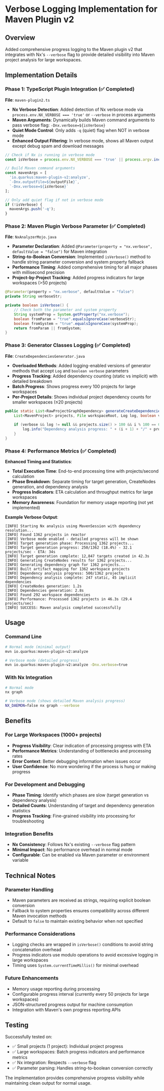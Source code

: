 # Verbose Logging Implementation for Maven Plugin v2

## Overview

Added comprehensive progress logging to the Maven plugin v2 that integrates with Nx's `--verbose` flag to provide detailed visibility into Maven project analysis for large workspaces.

## Implementation Details

### Phase 1: TypeScript Plugin Integration (✅ Completed)

**File**: `maven-plugin2.ts`

- **Nx Verbose Detection**: Added detection of Nx verbose mode via `process.env.NX_VERBOSE === 'true'` or `--verbose` in process arguments
- **Maven Arguments**: Dynamically builds Maven command arguments to pass verbose flag: `-Dnx.verbose=${isVerbose}`
- **Quiet Mode Control**: Only adds `-q` (quiet) flag when NOT in verbose mode
- **Enhanced Output Filtering**: In verbose mode, shows all Maven output except debug spam and download messages

```typescript
// Check if Nx is running in verbose mode
const isVerbose = process.env.NX_VERBOSE === 'true' || process.argv.includes('--verbose');

// Build Maven command arguments
const mavenArgs = [
  'io.quarkus:maven-plugin-v2:analyze',
  `-Dnx.outputFile=${outputFile}`,
  `-Dnx.verbose=${isVerbose}`
];

// Only add quiet flag if not in verbose mode
if (!isVerbose) {
  mavenArgs.push('-q');
}
```

### Phase 2: Maven Plugin Verbose Parameter (✅ Completed)

**File**: `NxAnalyzerMojo.java`

- **Parameter Declaration**: Added `@Parameter(property = "nx.verbose", defaultValue = "false")` for Maven integration
- **String-to-Boolean Conversion**: Implemented `isVerbose()` method to handle string parameter conversion and system property fallback
- **Performance Timing**: Added comprehensive timing for all major phases with millisecond precision
- **Project-by-Project Tracking**: Added progress indicators for large workspaces (>50 projects)

```java
@Parameter(property = "nx.verbose", defaultValue = "false")
private String verboseStr;

private boolean isVerbose() {
    // Check both the parameter and system property
    String systemProp = System.getProperty("nx.verbose");
    boolean fromParam = "true".equalsIgnoreCase(verboseStr);
    boolean fromSystem = "true".equalsIgnoreCase(systemProp);
    return fromParam || fromSystem;
}
```

### Phase 3: Generator Classes Logging (✅ Completed)

**File**: `CreateDependenciesGenerator.java`

- **Overloaded Methods**: Added logging-enabled versions of generator methods that accept `Log` and `boolean verbose` parameters
- **Progress Tracking**: Added dependency counting (static vs implicit) with detailed breakdown
- **Batch Progress**: Shows progress every 100 projects for large workspaces
- **Per-Project Details**: Shows individual project dependency counts for smaller workspaces (≤20 projects)

```java
public static List<RawProjectGraphDependency> generateCreateDependencies(
    List<MavenProject> projects, File workspaceRoot, Log log, boolean verbose) {
    
    if (verbose && log != null && projects.size() > 100 && i % 100 == 0) {
        log.info("Dependency analysis progress: " + (i + 1) + "/" + projects.size() + " projects");
    }
}
```

### Phase 4: Performance Metrics (✅ Completed)

**Enhanced Timing and Statistics**:

- **Total Execution Time**: End-to-end processing time with projects/second calculation
- **Phase Breakdown**: Separate timing for target generation, CreateNodes generation, and dependency analysis
- **Progress Indicators**: ETA calculation and throughput metrics for large workspaces
- **Memory Awareness**: Foundation for memory usage reporting (not yet implemented)

**Example Verbose Output**:
```
[INFO] Starting Nx analysis using MavenSession with dependency resolution...
[INFO] Found 1362 projects in reactor
[INFO] Verbose mode enabled - detailed progress will be shown
[INFO] Target generation phase: Processing 1362 projects...
[INFO] Target generation progress: 250/1362 (18.4%) - 32.1 projects/sec - ETA: 34s
[INFO] Target generation complete: 12,847 targets created in 42.3s
[INFO] Generating CreateNodes results for 1362 projects...
[INFO] Generating dependency graph for 1362 projects...
[INFO] Built artifact mapping for 1362 workspace projects
[INFO] Dependency analysis progress: 500/1362 projects
[INFO] Dependency analysis complete: 247 static, 45 implicit dependencies
[INFO] CreateNodes generation: 1.2s
[INFO] Dependencies generation: 2.8s
[INFO] Found 292 workspace dependencies
[INFO] Performance: Processed 1362 projects in 46.3s (29.4 projects/sec)
[INFO] SUCCESS: Maven analysis completed successfully
```

## Usage

### Command Line
```bash
# Normal mode (minimal output)
mvn io.quarkus:maven-plugin-v2:analyze

# Verbose mode (detailed progress)
mvn io.quarkus:maven-plugin-v2:analyze -Dnx.verbose=true
```

### With Nx Integration
```bash
# Normal mode
nx graph

# Verbose mode (shows detailed Maven analysis progress)
NX_DAEMON=false nx graph --verbose
```

## Benefits

### For Large Workspaces (1000+ projects)
- **Progress Visibility**: Clear indication of processing progress with ETA
- **Performance Metrics**: Understanding of bottlenecks and processing rates
- **Error Context**: Better debugging information when issues occur
- **User Confidence**: No more wondering if the process is hung or making progress

### For Development and Debugging
- **Phase Timing**: Identify which phases are slow (target generation vs dependency analysis)
- **Detailed Counts**: Understanding of target and dependency generation statistics
- **Progress Tracking**: Fine-grained visibility into processing for troubleshooting

### Integration Benefits
- **Nx Consistency**: Follows Nx's existing `--verbose` flag pattern
- **Minimal Impact**: No performance overhead in normal mode
- **Configurable**: Can be enabled via Maven parameter or environment variable

## Technical Notes

### Parameter Handling
- Maven parameters are received as strings, requiring explicit boolean conversion
- Fallback to system properties ensures compatibility across different Maven invocation methods
- Default to `false` to maintain existing behavior when not specified

### Performance Considerations
- Logging checks are wrapped in `isVerbose()` conditions to avoid string concatenation overhead
- Progress indicators use modulo operations to avoid excessive logging in large workspaces
- Timing uses `System.currentTimeMillis()` for minimal overhead

### Future Enhancements
- Memory usage reporting during processing
- Configurable progress interval (currently every 50 projects for large workspaces)
- JSON-structured progress output for machine consumption
- Integration with Maven's own progress reporting APIs

## Testing

Successfully tested on:
- ✅ Small projects (1 project): Individual project progress
- ✅ Large workspaces: Batch progress indicators and performance metrics
- ✅ Nx integration: Respects `--verbose` flag
- ✅ Parameter parsing: Handles string-to-boolean conversion correctly

The implementation provides comprehensive progress visibility while maintaining clean output for normal usage.